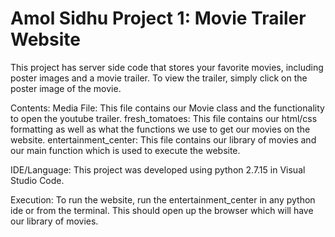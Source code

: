 # Amol Sidhu Project 1: Movie Trailer Website

This project has server side code that stores your favorite movies, including poster images and a movie trailer. To view the trailer, simply click on the poster image of the movie.

Contents:
Media File: This file contains our Movie class and the functionality to open the youtube trailer.
fresh_tomatoes: This file contains our html/css formatting as well as what the functions we use to get our movies on the website.
entertainment_center: This file contains our library of movies and our main function which is used to execute the website.

IDE/Language: 
This project was developed using python 2.7.15 in Visual Studio Code.

Execution:
To run the website, run the entertainment_center in any python ide or from the terminal. This should open up the browser which will have our library of movies.